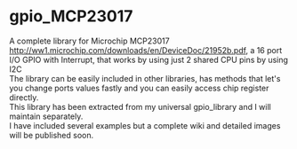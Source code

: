 # gpio_MCP23017

A complete library for Microchip MCP23017 http://ww1.microchip.com/downloads/en/DeviceDoc/21952b.pdf, a 16 port I/O GPIO with Interrupt, that works by using just 2 shared CPU pins by using I2C<br>
The library can be easily included in other libraries, has methods that let's you change ports values fastly and you can easily access chip register directly.<br>
This library has been extracted from my universal gpio_library and I will maintain separately.<br>
I have included several examples but a complete wiki and detailed images will be published soon.

